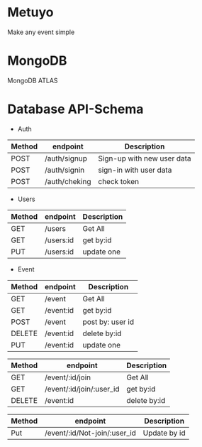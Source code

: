 # Metuyo

Make any event simple
# MongoDB

 MongoDB ATLAS
 
# Database API-Schema


* Auth


 | Method | endpoint      | Description                |
 | ------ | ------------- | -------------------------- |
 |  POST  | /auth/signup  | Sign-up with new user data |
 |  POST  | /auth/signin  | sign-in with user data     |
 |  POST  | /auth/cheking | check token                |

* Users

| Method | endpoint  | Description |
| ------ | --------- | ----------- |
|  GET   |  /users   | Get All     |  
|  GET   | /users:id | get by:id   |
|   PUT  | /users:id | update one  |


* Event

| Method | endpoint  | Description      |
| ------ | --------- | ---------------- |
| GET    | /event    | Get All          |
| GET    | /event:id | get by:id        |
| POST   | /event    | post by: user id |
| DELETE | /event:id | delete by:id |
| PUT    | /event:id | update one |

| Method | endpoint                  | Description |
| ------ | ------------------------- | ----------- | 
| GET    | /event/:id/join           | Get All     |
| GET    | /event/:id/join/:user_id  | get by:id   |
| DELETE | /event:id                 | delete by:id|

| Method | endpoint                     | Description  |
| ------ | ---------------------------- | -----------  |
| Put    | /event/:id/Not-join/:user_id | Update by id |
